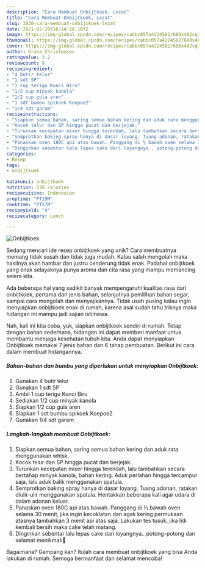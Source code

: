 ```yaml
---
description: "Cara Membuat Onbijtkoek, Lezat"
title: "Cara Membuat Onbijtkoek, Lezat"
slug: 3030-cara-membuat-onbijtkoek-lezat
date: 2021-02-20T16:14:20.107Z
image: https://img-global.cpcdn.com/recipes/cabbc057a4224582/680x482cq70/onbijtkoek-foto-resep-utama.jpg
thumbnail: https://img-global.cpcdn.com/recipes/cabbc057a4224582/680x482cq70/onbijtkoek-foto-resep-utama.jpg
cover: https://img-global.cpcdn.com/recipes/cabbc057a4224582/680x482cq70/onbijtkoek-foto-resep-utama.jpg
author: Grace Christensen
ratingvalue: 3.2
reviewcount: 9
recipeingredient:
- "4 butir telur"
- "1 sdt SP"
- "1 cup terigu Kunci Biru"
- "1/2 cup minyak kanola"
- "1/2 cup gula aren"
- "1 sdt bumbu spikoek Koepoe2"
- "1/4 sdt garam"
recipeinstructions:
- "Siapkan semua bahan, saring semua bahan kering dan aduk rata menggunakan whisk."
- "Kocok telur dan SP hingga pucat dan berjejak."
- "Turunkan kecepatan mixer hingga terendah, lalu tambahkan secara bertahap minyak kanola, bahan kering. Aduk perlahan hingga tercampur saja, lalu aduk balik menggunakan spatula."
- "Semprotkan baking spray hanya di dasar loyang. Tuang adonan, ratakan diulir-ulir menggunakan spatula. Hentakkan beberapa kali agar udara di dalam adonan keluar."
- "Panaskan oven 180C api atas bawah. Panggang di ⅓ bawah oven selama 30 menit, jika ingin kecoklatan dan agak kering permukaan atasnya tambahkan 3 menit api atas saja. Lakukan tes tusuk, jika lidi kembali bersih maka cake telah matang."
- "Dinginkan sebentar lalu lepas cake dari loyangnya.. potong-potong dan selamat menikmati🥰"
categories:
- Resep
tags:
- onbijtkoek

katakunci: onbijtkoek 
nutrition: 176 calories
recipecuisine: Indonesian
preptime: "PT19M"
cooktime: "PT57M"
recipeyield: "4"
recipecategory: Lunch

---
```



![Onbijtkoek](https://img-global.cpcdn.com/recipes/cabbc057a4224582/680x482cq70/onbijtkoek-foto-resep-utama.jpg)

Sedang mencari ide resep onbijtkoek yang unik? Cara membuatnya memang tidak susah dan tidak juga mudah. Kalau salah mengolah maka hasilnya akan hambar dan justru cenderung tidak enak. Padahal onbijtkoek yang enak selayaknya punya aroma dan cita rasa yang mampu memancing selera kita.

Ada beberapa hal yang sedikit banyak mempengaruhi kualitas rasa dari onbijtkoek, pertama dari jenis bahan, selanjutnya pemilihan bahan segar, sampai cara mengolah dan menyajikannya. Tidak usah pusing kalau ingin menyiapkan onbijtkoek enak di rumah, karena asal sudah tahu triknya maka hidangan ini mampu jadi sajian istimewa.




Nah, kali ini kita coba, yuk, siapkan onbijtkoek sendiri di rumah. Tetap dengan bahan sederhana, hidangan ini dapat memberi manfaat untuk membantu menjaga kesehatan tubuh kita. Anda dapat menyiapkan Onbijtkoek memakai 7 jenis bahan dan 6 tahap pembuatan. Berikut ini cara dalam membuat hidangannya.

<!--inarticleads1-->

##### Bahan-bahan dan bumbu yang diperlukan untuk menyiapkan Onbijtkoek:

1. Gunakan 4 butir telur
1. Gunakan 1 sdt SP
1. Ambil 1 cup terigu Kunci Biru
1. Sediakan 1/2 cup minyak kanola
1. Siapkan 1/2 cup gula aren
1. Siapkan 1 sdt bumbu spikoek Koepoe2
1. Gunakan 1/4 sdt garam




<!--inarticleads2-->

##### Langkah-langkah membuat Onbijtkoek:

1. Siapkan semua bahan, saring semua bahan kering dan aduk rata menggunakan whisk.
1. Kocok telur dan SP hingga pucat dan berjejak.
1. Turunkan kecepatan mixer hingga terendah, lalu tambahkan secara bertahap minyak kanola, bahan kering. Aduk perlahan hingga tercampur saja, lalu aduk balik menggunakan spatula.
1. Semprotkan baking spray hanya di dasar loyang. Tuang adonan, ratakan diulir-ulir menggunakan spatula. Hentakkan beberapa kali agar udara di dalam adonan keluar.
1. Panaskan oven 180C api atas bawah. Panggang di ⅓ bawah oven selama 30 menit, jika ingin kecoklatan dan agak kering permukaan atasnya tambahkan 3 menit api atas saja. Lakukan tes tusuk, jika lidi kembali bersih maka cake telah matang.
1. Dinginkan sebentar lalu lepas cake dari loyangnya.. potong-potong dan selamat menikmati🥰




Bagaimana? Gampang kan? Itulah cara membuat onbijtkoek yang bisa Anda lakukan di rumah. Semoga bermanfaat dan selamat mencoba!
